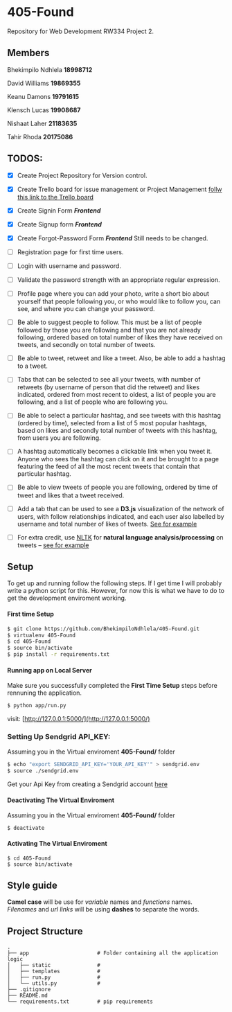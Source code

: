 # 405-Found

Repository for Web Development RW334 Project 2.

## Members

Bhekimpilo Ndhlela **18998712**

David Williams **19869355**

Keanu Damons **19791615**

Klensch Lucas **19908687**

Nishaat Laher **21183635**

Tahir Rhoda **20175086**

## TODOS:
- [x] Create Project Repository for Version	control.
- [x] Create Trello board for issue management or Project	Management [follw this link to the Trello board](https://trello.com/b/EU293DyA/bootleg-twitter)

- [x] Create Signin Form ***Frontend***
- [x] Create Signup form ***Frontend***
- [x] Create Forgot-Password Form ***Frontend*** Still needs to be changed.
- [ ] Registration page for first time users.
- [ ] Login with username and	password.
- [ ] Validate the password strength with an appropriate	regular	expression.
- [ ] Profile	page where you can add your photo, write a short bio about yourself that people
following	you, or who would like to follow you, can see, and where you can change	your password.
- [ ] Be able to suggest people to follow. This must be a list of people followed	by those you are
following and that	you	are	not	already	following, ordered based on total number of likes they have 
received on tweets, and secondly on total number of tweets.
- [ ] Be able to tweet, retweet and like a tweet. Also, be able to add a hashtag to a tweet.
- [ ] Tabs that can be selected to see all your tweets, with number of retweets (by username of
person that did the retweet) and likes indicated, ordered from most recent to oldest, a list of people
you	are	following, and a list of people who are following you.
- [ ] Be able to select a particular hashtag, and see tweets with this hashtag (ordered by time), selected from
a	list of 5 most popular hashtags, based on likes and secondly total number of tweets with this hashtag,
from users you are following.
- [ ] A	hashtag	automatically	becomes	a	clickable	link when you tweet it. Anyone who sees the hashtag can click on 
it and be brought to a page featuring the feed of all the	most recent tweets that contain that particular hashtag.
- [ ] Be able to view tweets of people you are following, ordered by time of tweet and likes that a tweet received.
- [ ] Add a tab that can be used to see a	**D3.js** visualization	of the network of users, with follow relationships
indicated, and each user also labelled by username and total number of likes of tweets. [See	for	example](https://medium.com/statuscode/rethinking-twitters-who-to-follow-using-node-jsand-d3-js-d8875d112bc8)
- [ ] For	extra	credit,	use [NLTK](https://www.nltk.org/) for **natural language analysis/processing** on tweets – [see for	example](https://towardsdatascience.com/topic-modelling-in-python-with-nltk-and-gensim4ef03213cd21)



## Setup

To get up and running follow the following steps. If I get time I will probably write a python script
for this. However, for now this is what we have to do to get the development enviroment working.

#### First time Setup

```bash
$ git clone https://github.com/BhekimpiloNdhlela/405-Found.git
$ virtualenv 405-Found
$ cd 405-Found
$ source bin/activate
$ pip install -r requirements.txt
```

#### Running app on Local Server

Make sure you successfully completed the **First Time Setup** steps before rennuning the application.

```bash
$ python app/run.py
```
visit: [http://127.0.0.1:5000/](http://127.0.0.1:5000/) 

### Setting Up Sendgrid API_KEY:
Assuming you in the Virtual enviroment **405-Found/** folder
```bash
$ echo "export SENDGRID_API_KEY='YOUR_API_KEY'" > sendgrid.env
$ source ./sendgrid.env
```
Get your Api Key from creating a Sendgrid account [here](https://signup.sendgrid.com/)

#### Deactivating The Virtual Enviroment

Assuming you in the Virtual enviroment **405-Found/** folder
```
$ deactivate
```

#### Activating The Virtual Enviroment

```
$ cd 405-Found
$ source bin/activate
```




## Style guide

**Camel case** will be use for _variable_ names and _functions_ names.  
_Filenames_ and _url links_ will be using **dashes** to separate the words.





## Project Structure

```
.
├── app                      # Folder containing all the application logic
│   ├── static               #
│   ├── templates            #
│   ├── run.py               #
│   └── utils.py             #
├── .gitignore
├── README.md
└── requirements.txt         # pip requirements
```
